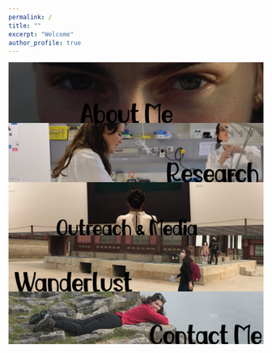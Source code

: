 ```yaml
---
permalink: /
title: ""
excerpt: "Welcome"
author_profile: true
---
```


<a href="https://albruzos.github.io/about/" target="_self"> 
<img align="center" src="/images/WebsiteSections_v1-01.png"/> 
</a>

<a href="https://albruzos.github.io/cv/" target="_parent"> 
<img align="center" src="/images/WebsiteSections_v1-02.png"/> 
</a>

<a href="https://albruzos.github.io/outreach/" target="_top"> 
<img align="center" src="/images/WebsiteSections_v1-03.png"/> 
</a>

<a href="https://albruzos.github.io/media/" target="_blank"> 
<img align="center" src="/images/WebsiteSections_v1-04.png"/> 
</a>

<a href="https://albruzos.github.io/contact/" target="_blank"> 
<img align="center" src="/images/WebsiteSections_v1-05.png"/> 
</a>


